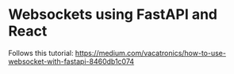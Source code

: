 # Websockets using FastAPI and React

Follows this tutorial: https://medium.com/vacatronics/how-to-use-websocket-with-fastapi-8460db1c074
